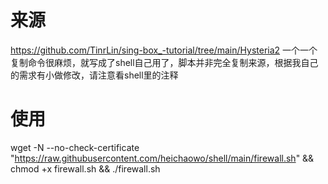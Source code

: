 # 来源
https://github.com/TinrLin/sing-box_-tutorial/tree/main/Hysteria2
一个一个复制命令很麻烦，就写成了shell自己用了，脚本并非完全复制来源，根据我自己的需求有小做修改，请注意看shell里的注释

# 使用
wget -N --no-check-certificate "https://raw.githubusercontent.com/heichaowo/shell/main/firewall.sh" && chmod +x firewall.sh && ./firewall.sh
